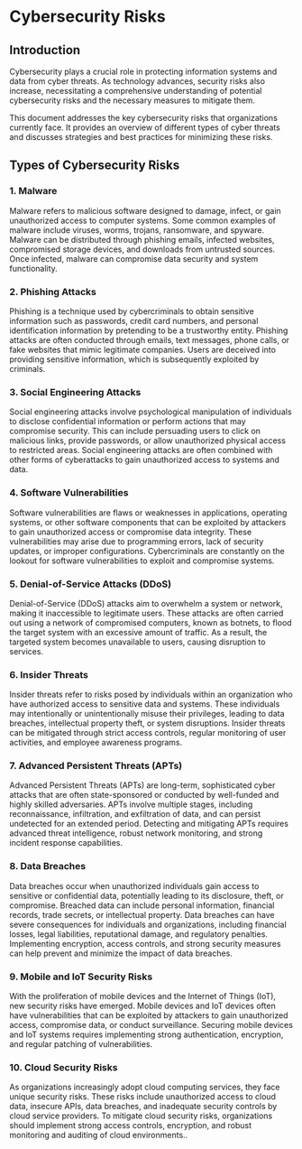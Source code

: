 # Cybersecurity Risks 

## Introduction

Cybersecurity plays a crucial role in protecting information systems and data from cyber threats. As technology advances, security risks also increase, necessitating a comprehensive understanding of potential cybersecurity risks and the necessary measures to mitigate them.

This document addresses the key cybersecurity risks that organizations currently face. It provides an overview of different types of cyber threats and discusses strategies and best practices for minimizing these risks.

## Types of Cybersecurity Risks

### 1. Malware

Malware refers to malicious software designed to damage, infect, or gain unauthorized access to computer systems. Some common examples of malware include viruses, worms, trojans, ransomware, and spyware. Malware can be distributed through phishing emails, infected websites, compromised storage devices, and downloads from untrusted sources. Once infected, malware can compromise data security and system functionality.

### 2. Phishing Attacks

Phishing is a technique used by cybercriminals to obtain sensitive information such as passwords, credit card numbers, and personal identification information by pretending to be a trustworthy entity. Phishing attacks are often conducted through emails, text messages, phone calls, or fake websites that mimic legitimate companies. Users are deceived into providing sensitive information, which is subsequently exploited by criminals.

### 3. Social Engineering Attacks

Social engineering attacks involve psychological manipulation of individuals to disclose confidential information or perform actions that may compromise security. This can include persuading users to click on malicious links, provide passwords, or allow unauthorized physical access to restricted areas. Social engineering attacks are often combined with other forms of cyberattacks to gain unauthorized access to systems and data.

### 4. Software Vulnerabilities

Software vulnerabilities are flaws or weaknesses in applications, operating systems, or other software components that can be exploited by attackers to gain unauthorized access or compromise data integrity. These vulnerabilities may arise due to programming errors, lack of security updates, or improper configurations. Cybercriminals are constantly on the lookout for software vulnerabilities to exploit and compromise systems.

### 5. Denial-of-Service Attacks (DDoS)

Denial-of-Service (DDoS) attacks aim to overwhelm a system or network, making it inaccessible to legitimate users. These attacks are often carried out using a network of compromised computers, known as botnets, to flood the target system with an excessive amount of traffic. As a result, the targeted system becomes unavailable to users, causing disruption to services.




### 6. Insider Threats

Insider threats refer to risks posed by individuals within an organization who have authorized access to sensitive data and systems. These individuals may intentionally or unintentionally misuse their privileges, leading to data breaches, intellectual property theft, or system disruptions. Insider threats can be mitigated through strict access controls, regular monitoring of user activities, and employee awareness programs.

### 7. Advanced Persistent Threats (APTs)

Advanced Persistent Threats (APTs) are long-term, sophisticated cyber attacks that are often state-sponsored or conducted by well-funded and highly skilled adversaries. APTs involve multiple stages, including reconnaissance, infiltration, and exfiltration of data, and can persist undetected for an extended period. Detecting and mitigating APTs requires advanced threat intelligence, robust network monitoring, and strong incident response capabilities.

### 8. Data Breaches

Data breaches occur when unauthorized individuals gain access to sensitive or confidential data, potentially leading to its disclosure, theft, or compromise. Breached data can include personal information, financial records, trade secrets, or intellectual property. Data breaches can have severe consequences for individuals and organizations, including financial losses, legal liabilities, reputational damage, and regulatory penalties. Implementing encryption, access controls, and strong security measures can help prevent and minimize the impact of data breaches.

### 9. Mobile and IoT Security Risks

With the proliferation of mobile devices and the Internet of Things (IoT), new security risks have emerged. Mobile devices and IoT devices often have vulnerabilities that can be exploited by attackers to gain unauthorized access, compromise data, or conduct surveillance. Securing mobile devices and IoT systems requires implementing strong authentication, encryption, and regular patching of vulnerabilities.

### 10. Cloud Security Risks

As organizations increasingly adopt cloud computing services, they face unique security risks. These risks include unauthorized access to cloud data, insecure APIs, data breaches, and inadequate security controls by cloud service providers. To mitigate cloud security risks, organizations should implement strong access controls, encryption, and robust monitoring and auditing of cloud environments..








